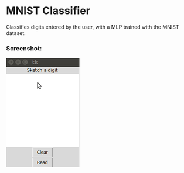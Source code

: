 # MNIST Classifier

Classifies digits entered by the user, with a MLP trained with the MNIST dataset.

### Screenshot:
![screenshot](capture.gif)
